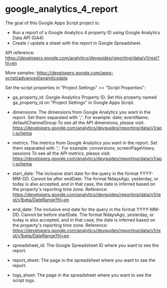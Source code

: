 # google_analytics_4_report
The goal of this Google Apps Script project is:
- Run a report of a Google Analytics 4 property ID using Google Analytics Data API (GA4)
- Create / update a sheet with the report in Google Spreadsheet.

API reference:
https://developers.google.com/analytics/devguides/reporting/data/v1/rest?hl=en

More samples:
https://developers.google.com/apps-script/advanced/analyticsdata

Set the script properties in "Project Settings" >> "Script Properties":

- ga_property_id: 
Google Analytics Property ID. Set this property named ga_property_id on "Project Settings" in Google Apps Script.

- dimensions:
The dimensions from Google Analytics you want in the report.
Set them separated with ';'.
For example: date; eventName; defaultChannelGroup
To see all the API dimensions, please visit:
https://developers.google.com/analytics/devguides/reporting/data/v1/api-schema 

- metrics:
The metrics from Google Analytics you want in the report.
Set them separated with ';'.
For example: conversions; screenPageViews; sessions
To see all the API metrics, please visit:
https://developers.google.com/analytics/devguides/reporting/data/v1/api-schema 

- start_date:
The inclusive start date for the query in the format YYYY-MM-DD. Cannot be after endDate. The format NdaysAgo, yesterday, or 
today is also accepted, and in that case, the date is inferred based on the property's reporting time zone.
Reference:
https://developers.google.com/analytics/devguides/reporting/data/v1/rest/v1beta/DateRange?hl=en

- end_date:
The inclusive end date for the query in the format YYYY-MM-DD. Cannot be before startDate. The format NdaysAgo, yesterday,
or today is also accepted, and in that case, the date is inferred based on the property's reporting time zone.
Reference:
https://developers.google.com/analytics/devguides/reporting/data/v1/rest/v1beta/DateRange?hl=en

- spreadsheet_id: 
The Google Spreadsheet ID where you want to see the report.

- report_sheet:
The page in the spreadsheet where you want to see the report.

- logs_sheet:
The page in the spreadsheet where you want to see the script logs.
